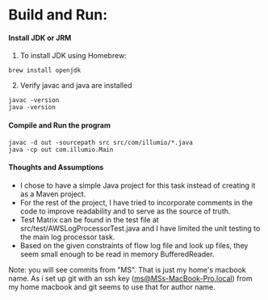 # Build and Run:


#### Install JDK or JRM

1. To install JDK using Homebrew:

```
brew install openjdk
```

2. Verify javac and java are installed 

```
javac -version
java -version
```

#### Compile and Run the program
```
javac -d out -sourcepath src src/com/illumio/*.java
java -cp out com.illumio.Main
```

#### Thoughts and Assumptions
* I chose to have a simple Java project for this task instead of creating it as a Maven project.
* For the rest of the project, I have tried to incorporate comments in the code to improve readability and to serve as the source of truth.
* Test Matrix can be found in the test file at src/test/AWSLogProcessorTest.java and I have limited the unit testing to the main log processor task.
* Based on the given constraints of flow log file and look up files, they seem small enough to be read in memory BufferedReader.

Note: you will see commits from "MS". That is just my home's macbook name. As i set up git with an ssh key (ms@MSs-MacBook-Pro.local) from my home macbook and git seems to use that for author name.






